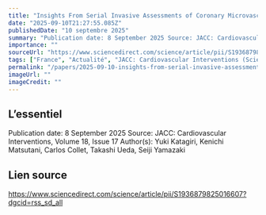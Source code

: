 ```yaml
---
title: "Insights From Serial Invasive Assessments of Coronary Microvascular Function in Constrictive Pericarditis"
date: "2025-09-10T21:27:55.085Z"
publishedDate: "10 septembre 2025"
summary: "Publication date: 8 September 2025 Source: JACC: Cardiovascular Interventions, Volume 18, Issue 17 Author(s): Yuki Katagiri, Kenichi Matsutani, Carlos Collet, Takashi Ueda, Seiji Yamazaki"
importance: ""
sourceUrl: "https://www.sciencedirect.com/science/article/pii/S1936879825016607?dgcid=rss_sd_all"
tags: ["France", "Actualité", "JACC: Cardiovascular Interventions (ScienceDirect)"]
permalink: "/papers/2025-09-10-insights-from-serial-invasive-assessments-of-coronary-microvascular-function-in-constrictive-pericarditis"
imageUrl: ""
imageCredit: ""
---
```


## L’essentiel

Publication date: 8 September 2025 Source: JACC: Cardiovascular Interventions, Volume 18, Issue 17 Author(s): Yuki Katagiri, Kenichi Matsutani, Carlos Collet, Takashi Ueda, Seiji Yamazaki

## Lien source

https://www.sciencedirect.com/science/article/pii/S1936879825016607?dgcid=rss_sd_all
